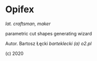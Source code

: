 # Opifex
*lat. craftsman, maker*

parametric cut shapes generating wizard

Autor.
Bartosz Łęcki
*barteklecki (a) o2.pl*

(c) 2020
